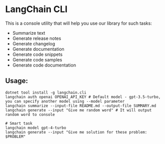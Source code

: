 # LangChain CLI

This is a console utility that will help you use our library for such tasks:
- Summarize text
- Generate release notes
- Generate changelog
- Generate documentation
- Generate code snippets
- Generate code samples
- Generate code documentation

## Usage:
```
dotnet tool install -g langchain.cli
langchain auth openai OPENAI_API_KEY # Default model - gpt-3.5-turbo, you can specify another model using --model parameter
langchain summarize --input-file README.md --output-file SUMMARY.md
langchain generate --input "Give me random word" # It will output random word to console

# Smart task
langchain model gpt-4-turbo
langchain generate --input "Give me solution for these problem: $PROBLEM"
```